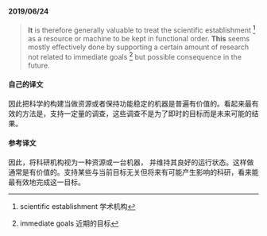#### 2019/06/24

>**It** is therefore generally valuable to treat the scientific establishment [^1] as a resource or machine to be kept in functional order. **This** seems mostly effectively done by supporting a certain amount of research not related to immediate goals [^2] but possible consequence in the future.



#### 自己的译文

因此把科学的构建当做资源或者保持功能稳定的机器是普遍有价值的。看起来最有效的方法是，支持一定量的调查，这些调查不是为了即时的目标而是未来可能的结果。



#### 参考译文

因此，将科研机构视为一种资源或一台机器， 并维持其良好的运行状态。这样做通常是有价值的。支持某些与当前目标无关但将来有可能产生影响的科研，看来能最有效地完成这一目标。



[^1]: scientific establishment 学术机构
[^2]: immediate goals 近期的目标